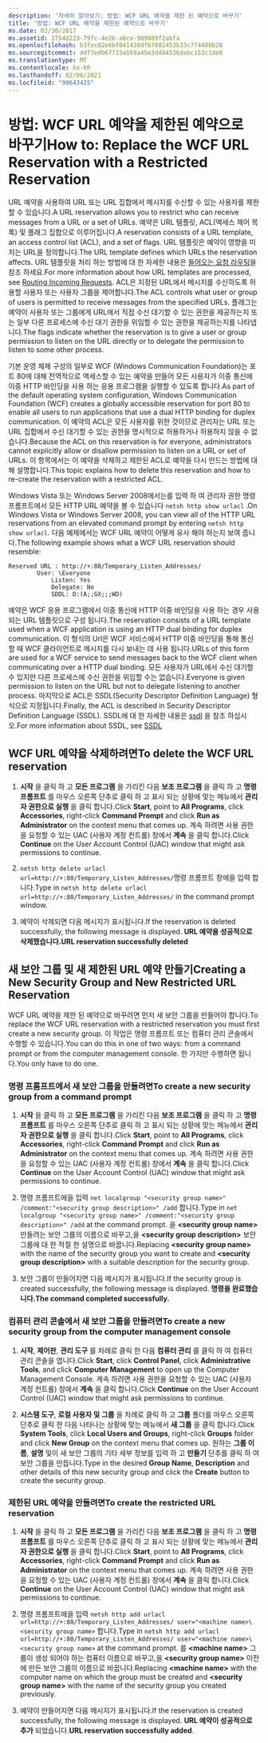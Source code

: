 ```yaml
---
description: '자세히 알아보기: 방법: WCF URL 예약을 제한 된 예약으로 바꾸기'
title: '방법: WCF URL 예약을 제한된 예약으로 바꾸기'
ms.date: 03/30/2017
ms.assetid: 2754d223-79fc-4e2b-a6ce-989889f2abfa
ms.openlocfilehash: b3fec02e6bf041430dfb7082453b33c7f448bb28
ms.sourcegitcommit: ddf7edb67715a5b9a45e3dd44536dabc153c1de0
ms.translationtype: MT
ms.contentlocale: ko-KR
ms.lasthandoff: 02/06/2021
ms.locfileid: "99643425"
---
```

# <a name="how-to-replace-the-wcf-url-reservation-with-a-restricted-reservation"></a><span data-ttu-id="f7bed-103">방법: WCF URL 예약을 제한된 예약으로 바꾸기</span><span class="sxs-lookup"><span data-stu-id="f7bed-103">How to: Replace the WCF URL Reservation with a Restricted Reservation</span></span>

<span data-ttu-id="f7bed-104">URL 예약을 사용하여 URL 또는 URL 집합에서 메시지를 수신할 수 있는 사용자를 제한할 수 있습니다.</span><span class="sxs-lookup"><span data-stu-id="f7bed-104">A URL reservation allows you to restrict who can receive messages from a URL or a set of URLs.</span></span> <span data-ttu-id="f7bed-105">예약은 URL 템플릿, ACL(액세스 제어 목록) 및 플래그 집합으로 이루어집니다.</span><span class="sxs-lookup"><span data-stu-id="f7bed-105">A reservation consists of a URL template, an access control list (ACL), and a set of flags.</span></span> <span data-ttu-id="f7bed-106">URL 템플릿은 예약이 영향을 미치는 URL을 정의합니다.</span><span class="sxs-lookup"><span data-stu-id="f7bed-106">The URL template defines which URLs the reservation affects.</span></span> <span data-ttu-id="f7bed-107">URL 템플릿을 처리 하는 방법에 대 한 자세한 내용은 [들어오는 요청 라우팅](/windows/win32/http/routing-incoming-requests)을 참조 하세요.</span><span class="sxs-lookup"><span data-stu-id="f7bed-107">For more information about how URL templates are processed, see [Routing Incoming Requests](/windows/win32/http/routing-incoming-requests).</span></span> <span data-ttu-id="f7bed-108">ACL은 지정된 URL에서 메시지를 수신하도록 허용할 사용자 또는 사용자 그룹을 제어합니다.</span><span class="sxs-lookup"><span data-stu-id="f7bed-108">The ACL controls what user or group of users is permitted to receive messages from the specified URLs.</span></span> <span data-ttu-id="f7bed-109">플래그는 예약이 사용자 또는 그룹에게 URL에서 직접 수신 대기할 수 있는 권한을 제공하는지 또는 일부 다른 프로세스에 수신 대기 권한을 위임할 수 있는 권한을 제공하는지를 나타냅니다.</span><span class="sxs-lookup"><span data-stu-id="f7bed-109">The flags indicate whether the reservation is to give a user or group permission to listen on the URL directly or to delegate the permission to listen to some other process.</span></span>  
  
 <span data-ttu-id="f7bed-110">기본 운영 체제 구성의 일부로 WCF (Windows Communication Foundation)는 포트 80에 대해 전역적으로 액세스할 수 있는 예약을 만들어 모든 사용자가 이중 통신에 이중 HTTP 바인딩을 사용 하는 응용 프로그램을 실행할 수 있도록 합니다.</span><span class="sxs-lookup"><span data-stu-id="f7bed-110">As part of the default operating system configuration, Windows Communication Foundation (WCF) creates a globally accessible reservation for port 80 to enable all users to run applications that use a dual HTTP binding for duplex communication.</span></span> <span data-ttu-id="f7bed-111">이 예약의 ACL은 모든 사용자를 위한 것이므로 관리자는 URL 또는 URL 집합에서 수신 대기할 수 있는 권한을 명시적으로 허용하거나 허용하지 않을 수 없습니다.</span><span class="sxs-lookup"><span data-stu-id="f7bed-111">Because the ACL on this reservation is for everyone, administrators cannot explicitly allow or disallow permission to listen on a URL or set of URLs.</span></span> <span data-ttu-id="f7bed-112">이 항목에서는 이 예약을 삭제하고 제한된 ACL로 예약을 다시 만드는 방법에 대해 설명합니다.</span><span class="sxs-lookup"><span data-stu-id="f7bed-112">This topic explains how to delete this reservation and how to re-create the reservation with a restricted ACL.</span></span>  
  
<span data-ttu-id="f7bed-113">Windows Vista 또는 Windows Server 2008에서는를 입력 하 여 관리자 권한 명령 프롬프트에서 모든 HTTP URL 예약을 볼 수 있습니다 `netsh http show urlacl` .</span><span class="sxs-lookup"><span data-stu-id="f7bed-113">On Windows Vista or Windows Server 2008, you can view all of the HTTP URL reservations from an elevated command prompt by entering `netsh http show urlacl`.</span></span> <span data-ttu-id="f7bed-114">다음 예제에서는 WCF URL 예약이 어떻게 유사 해야 하는지 보여 줍니다.</span><span class="sxs-lookup"><span data-stu-id="f7bed-114">The following example shows what a WCF URL reservation should resemble:</span></span>

```output
Reserved URL : http://+:80/Temporary_Listen_Addresses/  
        User: \Everyone  
            Listen: Yes  
            Delegate: No  
            SDDL: D:(A;;GX;;;WD)  
```

 <span data-ttu-id="f7bed-115">예약은 WCF 응용 프로그램에서 이중 통신에 HTTP 이중 바인딩을 사용 하는 경우 사용 되는 URL 템플릿으로 구성 됩니다.</span><span class="sxs-lookup"><span data-stu-id="f7bed-115">The reservation consists of a URL template used when a WCF application is using an HTTP dual binding for duplex communication.</span></span> <span data-ttu-id="f7bed-116">이 형식의 Url은 WCF 서비스에서 HTTP 이중 바인딩을 통해 통신할 때 WCF 클라이언트로 메시지를 다시 보내는 데 사용 됩니다.</span><span class="sxs-lookup"><span data-stu-id="f7bed-116">URLs of this form are used for a WCF service to send messages back to the WCF client when communicating over a HTTP dual binding.</span></span> <span data-ttu-id="f7bed-117">모든 사용자가 URL에서 수신 대기할 수 있지만 다른 프로세스에 수신 권한을 위임할 수는 없습니다.</span><span class="sxs-lookup"><span data-stu-id="f7bed-117">Everyone is given permission to listen on the URL but not to delegate listening to another process.</span></span> <span data-ttu-id="f7bed-118">마지막으로 ACL은 SSDL(Security Descriptor Definition Language) 형식으로 지정됩니다.</span><span class="sxs-lookup"><span data-stu-id="f7bed-118">Finally, the ACL is described in Security Descriptor Definition Language (SSDL).</span></span> <span data-ttu-id="f7bed-119">SSDL에 대 한 자세한 내용은 [ssdl](/windows/win32/secauthz/security-descriptor-definition-language) 을 참조 하십시오.</span><span class="sxs-lookup"><span data-stu-id="f7bed-119">For more information about SSDL, see [SSDL](/windows/win32/secauthz/security-descriptor-definition-language)</span></span>  
  
## <a name="to-delete-the-wcf-url-reservation"></a><span data-ttu-id="f7bed-120">WCF URL 예약을 삭제하려면</span><span class="sxs-lookup"><span data-stu-id="f7bed-120">To delete the WCF URL reservation</span></span>  
  
1. <span data-ttu-id="f7bed-121">**시작** 을 클릭 하 고 **모든 프로그램** 을 가리킨 다음 **보조 프로그램** 을 클릭 하 고 **명령 프롬프트** 를 마우스 오른쪽 단추로 클릭 하 고 표시 되는 상황에 맞는 메뉴에서 **관리자 권한으로 실행** 을 클릭 합니다.</span><span class="sxs-lookup"><span data-stu-id="f7bed-121">Click **Start**, point to **All Programs**, click **Accessories**, right-click **Command Prompt** and click **Run as Administrator** on the context menu that comes up.</span></span> <span data-ttu-id="f7bed-122">계속 하려면 사용 권한을 요청할 수 있는 UAC (사용자 계정 컨트롤) 창에서 **계속** 을 클릭 합니다.</span><span class="sxs-lookup"><span data-stu-id="f7bed-122">Click **Continue** on the User Account Control (UAC) window that might ask permissions to continue.</span></span>  
  
2. <span data-ttu-id="f7bed-123">`netsh http delete urlacl url=http://+:80/Temporary_Listen_Addresses/`명령 프롬프트 창에을 입력 합니다.</span><span class="sxs-lookup"><span data-stu-id="f7bed-123">Type in `netsh http delete urlacl url=http://+:80/Temporary_Listen_Addresses/` in the command prompt window.</span></span>  
  
3. <span data-ttu-id="f7bed-124">예약이 삭제되면 다음 메시지가 표시됩니다.</span><span class="sxs-lookup"><span data-stu-id="f7bed-124">If the reservation is deleted successfully, the following message is displayed.</span></span> <span data-ttu-id="f7bed-125">**URL 예약을 성공적으로 삭제했습니다.**</span><span class="sxs-lookup"><span data-stu-id="f7bed-125">**URL reservation successfully deleted**</span></span>  
  
## <a name="creating-a-new-security-group-and-new-restricted-url-reservation"></a><span data-ttu-id="f7bed-126">새 보안 그룹 및 새 제한된 URL 예약 만들기</span><span class="sxs-lookup"><span data-stu-id="f7bed-126">Creating a New Security Group and New Restricted URL Reservation</span></span>  

 <span data-ttu-id="f7bed-127">WCF URL 예약을 제한 된 예약으로 바꾸려면 먼저 새 보안 그룹을 만들어야 합니다.</span><span class="sxs-lookup"><span data-stu-id="f7bed-127">To replace the WCF URL reservation with a restricted reservation you must first create a new security group.</span></span> <span data-ttu-id="f7bed-128">이 작업은 명령 프롬프트 또는 컴퓨터 관리 콘솔에서 수행할 수 있습니다.</span><span class="sxs-lookup"><span data-stu-id="f7bed-128">You can do this in one of two ways: from a command prompt or from the computer management console.</span></span> <span data-ttu-id="f7bed-129">한 가지만 수행하면 됩니다.</span><span class="sxs-lookup"><span data-stu-id="f7bed-129">You only have to do one.</span></span>  
  
### <a name="to-create-a-new-security-group-from-a-command-prompt"></a><span data-ttu-id="f7bed-130">명령 프롬프트에서 새 보안 그룹을 만들려면</span><span class="sxs-lookup"><span data-stu-id="f7bed-130">To create a new security group from a command prompt</span></span>  
  
1. <span data-ttu-id="f7bed-131">**시작** 을 클릭 하 고 **모든 프로그램** 을 가리킨 다음 **보조 프로그램** 을 클릭 하 고 **명령 프롬프트** 를 마우스 오른쪽 단추로 클릭 하 고 표시 되는 상황에 맞는 메뉴에서 **관리자 권한으로 실행** 을 클릭 합니다.</span><span class="sxs-lookup"><span data-stu-id="f7bed-131">Click **Start**, point to **All Programs**, click **Accessories**, right-click **Command Prompt** and click **Run as Administrator** on the context menu that comes up.</span></span> <span data-ttu-id="f7bed-132">계속 하려면 사용 권한을 요청할 수 있는 UAC (사용자 계정 컨트롤) 창에서 **계속** 을 클릭 합니다.</span><span class="sxs-lookup"><span data-stu-id="f7bed-132">Click **Continue** on the User Account Control (UAC) window that might ask permissions to continue.</span></span>  
  
2. <span data-ttu-id="f7bed-133">명령 프롬프트에을 입력 `net localgroup "<security group name>" /comment:"<security group description>" /add` 합니다.</span><span class="sxs-lookup"><span data-stu-id="f7bed-133">Type in `net localgroup "<security group name>" /comment:"<security group description>" /add` at the command prompt.</span></span> <span data-ttu-id="f7bed-134">을 **\<security group name>** 만들려는 보안 그룹의 이름으로 바꾸고,을 **\<security group description>** 보안 그룹에 대 한 적절 한 설명으로 바꿉니다.</span><span class="sxs-lookup"><span data-stu-id="f7bed-134">Replacing **\<security group name>** with the name of the security group you want to create and **\<security group description>** with a suitable description for the security group.</span></span>  
  
3. <span data-ttu-id="f7bed-135">보안 그룹이 만들어지면 다음 메시지가 표시됩니다.</span><span class="sxs-lookup"><span data-stu-id="f7bed-135">If the security group is created successfully, the following message is displayed.</span></span> <span data-ttu-id="f7bed-136">**명령을 완료했습니다.**</span><span class="sxs-lookup"><span data-stu-id="f7bed-136">**The command completed successfully.**</span></span>  
  
### <a name="to-create-a-new-security-group-from-the-computer-management-console"></a><span data-ttu-id="f7bed-137">컴퓨터 관리 콘솔에서 새 보안 그룹을 만들려면</span><span class="sxs-lookup"><span data-stu-id="f7bed-137">To create a new security group from the computer management console</span></span>  
  
1. <span data-ttu-id="f7bed-138">**시작**, **제어판**, **관리 도구** 를 차례로 클릭 한 다음 **컴퓨터 관리** 를 클릭 하 여 컴퓨터 관리 콘솔을 엽니다.</span><span class="sxs-lookup"><span data-stu-id="f7bed-138">Click **Start**, click **Control Panel**, click **Administrative Tools**, and click **Computer Management** to open up the Computer Management Console.</span></span> <span data-ttu-id="f7bed-139">계속 하려면 사용 권한을 요청할 수 있는 UAC (사용자 계정 컨트롤) 창에서 **계속** 을 클릭 합니다.</span><span class="sxs-lookup"><span data-stu-id="f7bed-139">Click **Continue** on the User Account Control (UAC) window that might ask permissions to continue.</span></span>  
  
2. <span data-ttu-id="f7bed-140">**시스템 도구**, **로컬 사용자 및 그룹** 을 차례로 클릭 하 고 **그룹** 폴더를 마우스 오른쪽 단추로 클릭 한 다음 나타나는 상황에 맞는 메뉴에서 **새 그룹** 을 클릭 합니다.</span><span class="sxs-lookup"><span data-stu-id="f7bed-140">Click **System Tools**, click **Local Users and Groups**, right-click **Groups** folder and click **New Group** on the context menu that comes up.</span></span> <span data-ttu-id="f7bed-141">원하는 **그룹 이름**, **설명** 및이 새 보안 그룹의 기타 세부 정보를 입력 하 고 **만들기** 단추를 클릭 하 여 보안 그룹을 만듭니다.</span><span class="sxs-lookup"><span data-stu-id="f7bed-141">Type in the desired **Group Name**, **Description** and other details of this new security group and click the **Create** button to create the security group.</span></span>  
  
### <a name="to-create-the-restricted-url-reservation"></a><span data-ttu-id="f7bed-142">제한된 URL 예약을 만들려면</span><span class="sxs-lookup"><span data-stu-id="f7bed-142">To create the restricted URL reservation</span></span>  
  
1. <span data-ttu-id="f7bed-143">**시작** 을 클릭 하 고 **모든 프로그램** 을 가리킨 다음 **보조 프로그램** 을 클릭 하 고 **명령 프롬프트** 를 마우스 오른쪽 단추로 클릭 하 고 표시 되는 상황에 맞는 메뉴에서 **관리자 권한으로 실행** 을 클릭 합니다.</span><span class="sxs-lookup"><span data-stu-id="f7bed-143">Click **Start**, point to **All Programs**, click **Accessories**, right-click **Command Prompt** and click **Run as Administrator** on the context menu that comes up.</span></span> <span data-ttu-id="f7bed-144">계속 하려면 사용 권한을 요청할 수 있는 UAC (사용자 계정 컨트롤) 창에서 **계속** 을 클릭 합니다.</span><span class="sxs-lookup"><span data-stu-id="f7bed-144">Click **Continue** on the User Account Control (UAC) window that might ask permissions to continue.</span></span>  
  
2. <span data-ttu-id="f7bed-145">명령 프롬프트에을 입력 `netsh http add urlacl url=http://+:80/Temporary_Listen_Addresses/ user="<machine name>\<security group name>` 합니다.</span><span class="sxs-lookup"><span data-stu-id="f7bed-145">Type in `netsh http add urlacl url=http://+:80/Temporary_Listen_Addresses/ user="<machine name>\<security group name>` at the command prompt.</span></span> <span data-ttu-id="f7bed-146">를 **\<machine name>** 그룹이 생성 되어야 하는 컴퓨터 이름으로 바꾸고,을 **\<security group name>** 이전에 만든 보안 그룹의 이름으로 바꿉니다.</span><span class="sxs-lookup"><span data-stu-id="f7bed-146">Replacing **\<machine name>** with the computer name on which the group must be created and **\<security group name>** with the name of the security group you created previously.</span></span>  
  
3. <span data-ttu-id="f7bed-147">예약이 만들어지면 다음 메시지가 표시됩니다.</span><span class="sxs-lookup"><span data-stu-id="f7bed-147">If the reservation is created successfully, the following message is displayed.</span></span> <span data-ttu-id="f7bed-148">**URL 예약이 성공적으로 추가** 되었습니다.</span><span class="sxs-lookup"><span data-stu-id="f7bed-148">**URL reservation successfully added**.</span></span>
